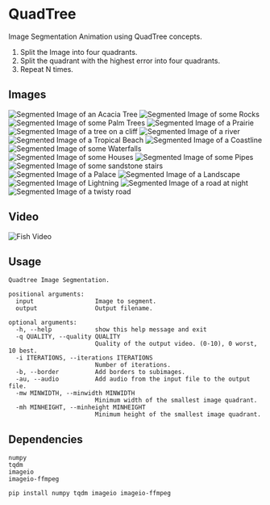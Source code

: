# QuadTree

Image Segmentation Animation using QuadTree concepts.

1. Split the Image into four quadrants.
2. Split the quadrant with the highest error into four quadrants.
3. Repeat N times.

## Images

<img src="Results/acacia_quad.png" alt="Segmented Image of an Acacia Tree" />
<img src="Results/rocks_quad.png" alt="Segmented Image of some Rocks" />
<img src="Results/palm_quad.png" alt="Segmented Image of some Palm Trees" />
<img src="Results/prairie_quad.png" alt="Segmented Image of a Prairie" />
<img src="Results/tree_quad.png" alt="Segmented Image of a tree on a cliff" />
<img src="Results/river_quad.png" alt="Segmented Image of a river" />
<img src="Results/tropical_quad.png" alt="Segmented Image of a Tropical Beach" />
<img src="Results/coastline_quad.png" alt="Segmented Image of a Coastline" />
<img src="Results/waterfalls_quad.png" alt="Segmented Image of some Waterfalls" />
<img src="Results/houses_quad.png" alt="Segmented Image of some Houses" />
<img src="Results/pipes_quad.png" alt="Segmented Image of some Pipes" />
<img src="Results/sand_quad.png" alt="Segmented Image of some sandstone stairs" />
<img src="Results/palace_quad.png" alt="Segmented Image of a Palace" />
<img src="Results/land_quad.png" alt="Segmented Image of a Landscape" />
<img src="Results/lightning_quad.png" alt="Segmented Image of Lightning" />
<img src="Results/night_quad.png" alt="Segmented Image of a road at night" />
<img src="Results/road_quad.png" alt="Segmented Image of a twisty road" />

## Video

<img src="Results/fish.gif" alt="Fish Video" />

## Usage

```
Quadtree Image Segmentation.

positional arguments:
  input                 Image to segment.
  output                Output filename.

optional arguments:
  -h, --help            show this help message and exit
  -q QUALITY, --quality QUALITY
                        Quality of the output video. (0-10), 0 worst, 10 best.
  -i ITERATIONS, --iterations ITERATIONS
                        Number of iterations.
  -b, --border          Add borders to subimages.
  -au, --audio          Add audio from the input file to the output file.
  -mw MINWIDTH, --minwidth MINWIDTH
                        Minimum width of the smallest image quadrant.
  -mh MINHEIGHT, --minheight MINHEIGHT
                        Minimum height of the smallest image quadrant.
```

## Dependencies

```
numpy
tqdm
imageio
imageio-ffmpeg

pip install numpy tqdm imageio imageio-ffmpeg
```